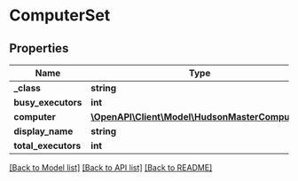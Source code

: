 # ComputerSet

## Properties
Name | Type | Description | Notes
------------ | ------------- | ------------- | -------------
**_class** | **string** |  | [optional] 
**busy_executors** | **int** |  | [optional] 
**computer** | [**\OpenAPI\Client\Model\HudsonMasterComputer[]**](HudsonMasterComputer.md) |  | [optional] 
**display_name** | **string** |  | [optional] 
**total_executors** | **int** |  | [optional] 

[[Back to Model list]](../README.md#documentation-for-models) [[Back to API list]](../README.md#documentation-for-api-endpoints) [[Back to README]](../README.md)



